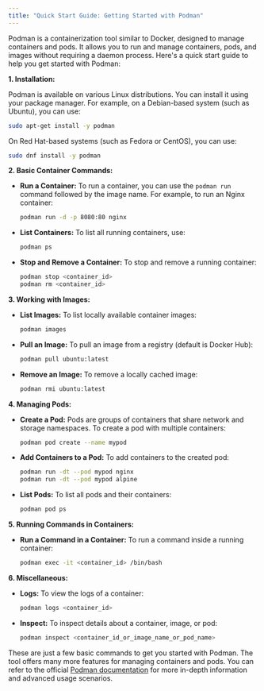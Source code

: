 ```yaml
---
title: "Quick Start Guide: Getting Started with Podman"
---
```


Podman is a containerization tool similar to Docker, designed to manage containers and pods. It allows you to run and manage containers, pods, and images without requiring a daemon process. Here's a quick start guide to help you get started with Podman:

**1. Installation:**

Podman is available on various Linux distributions. You can install it using your package manager. For example, on a Debian-based system (such as Ubuntu), you can use:

```bash
sudo apt-get install -y podman
```

On Red Hat-based systems (such as Fedora or CentOS), you can use:

```bash
sudo dnf install -y podman
```

**2. Basic Container Commands:**

- **Run a Container:**
  To run a container, you can use the `podman run` command followed by the image name. For example, to run an Nginx container:

  ```bash
  podman run -d -p 8080:80 nginx
  ```

- **List Containers:**
  To list all running containers, use:

  ```bash
  podman ps
  ```

- **Stop and Remove a Container:**
  To stop and remove a running container:

  ```bash
  podman stop <container_id>
  podman rm <container_id>
  ```

**3. Working with Images:**

- **List Images:**
  To list locally available container images:

  ```bash
  podman images
  ```

- **Pull an Image:**
  To pull an image from a registry (default is Docker Hub):

  ```bash
  podman pull ubuntu:latest
  ```

- **Remove an Image:**
  To remove a locally cached image:

  ```bash
  podman rmi ubuntu:latest
  ```

**4. Managing Pods:**

- **Create a Pod:**
  Pods are groups of containers that share network and storage namespaces. To create a pod with multiple containers:

  ```bash
  podman pod create --name mypod
  ```

- **Add Containers to a Pod:**
  To add containers to the created pod:

  ```bash
  podman run -dt --pod mypod nginx
  podman run -dt --pod mypod alpine
  ```

- **List Pods:**
  To list all pods and their containers:

  ```bash
  podman pod ps
  ```

**5. Running Commands in Containers:**

- **Run a Command in a Container:**
  To run a command inside a running container:

  ```bash
  podman exec -it <container_id> /bin/bash
  ```

**6. Miscellaneous:**

- **Logs:**
  To view the logs of a container:

  ```bash
  podman logs <container_id>
  ```

- **Inspect:**
  To inspect details about a container, image, or pod:

  ```bash
  podman inspect <container_id_or_image_name_or_pod_name>
  ```

These are just a few basic commands to get you started with Podman. The tool offers many more features for managing containers and pods. You can refer to the official [Podman documentation](https://podman.io/) for more in-depth information and advanced usage scenarios.